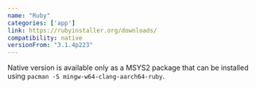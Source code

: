 ```yaml
---
name: "Ruby"
categories: ['app']
link: https://rubyinstaller.org/downloads/
compatibility: native
versionFrom: "3.1.4p223"
---
```


Native version is available only as a MSYS2 package that can be installed using  `pacman -S mingw-w64-clang-aarch64-ruby`.

